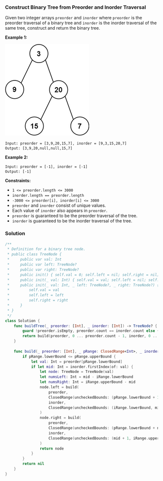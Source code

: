 
### Construct Binary Tree from Preorder and Inorder Traversal

Given two integer arrays `preorder` and `inorder` where `preorder` is the preorder traversal of a binary tree and `inorder` is the inorder traversal of the same tree, construct and return the binary tree.

__Example 1:__

![question_105.jpg](../images/question_105.jpg)
```
Input: preorder = [3,9,20,15,7], inorder = [9,3,15,20,7]
Output: [3,9,20,null,null,15,7]
```
__Example 2:__
```
Input: preorder = [-1], inorder = [-1]
Output: [-1]
```

__Constraints:__
* `1 <= preorder.length <= 3000`
* `inorder.length == preorder.length`
* `-3000 <= preorder[i], inorder[i] <= 3000`
* `preorder` and `inorder` consist of unique values.
* Each value of `inorder` also appears in `preorder`.
* `preorder` is guaranteed to be the preorder traversal of the tree.
* `inorder` is guaranteed to be the inorder traversal of the tree.

### Solution
```Swift
/**
 * Definition for a binary tree node.
 * public class TreeNode {
 *     public var val: Int
 *     public var left: TreeNode?
 *     public var right: TreeNode?
 *     public init() { self.val = 0; self.left = nil; self.right = nil; }
 *     public init(_ val: Int) { self.val = val; self.left = nil; self.right = nil; }
 *     public init(_ val: Int, _ left: TreeNode?, _ right: TreeNode?) {
 *         self.val = val
 *         self.left = left
 *         self.right = right
 *     }
 * }
 */
class Solution {
    func buildTree(_ preorder: [Int], _ inorder: [Int]) -> TreeNode? {
        guard !preorder.isEmpty, preorder.count == inorder.count else { fatalError() }
        return build(preorder, 0 ... preorder.count - 1, inorder, 0 ... inorder.count - 1)
    }

    func build(_ preorder: [Int], _ pRange: ClosedRange<Int>, _ inorder: [Int], _ iRange: ClosedRange<Int>) -> TreeNode? {
        if pRange.lowerBound <= pRange.upperBound {
            let val: Int = preorder[pRange.lowerBound]
            if let mid: Int = inorder.firstIndex(of: val) {
                let node: TreeNode = TreeNode(val)
                let numsLeft: Int = mid - iRange.lowerBound
                let numsRight: Int = iRange.upperBound - mid
                node.left = build(
                    preorder, 
                    ClosedRange(uncheckedBounds: (pRange.lowerBound + 1, pRange.lowerBound + numsLeft)), 
                    inorder, 
                    ClosedRange(uncheckedBounds: (iRange.lowerBound, mid - 1))
                )
                node.right = build(
                    preorder, 
                    ClosedRange(uncheckedBounds: (pRange.lowerBound + numsLeft + 1, pRange.upperBound)), 
                    inorder, 
                    ClosedRange(uncheckedBounds: (mid + 1, iRange.upperBound))
                )
                return node
            }
        }
        return nil
    }
}
```